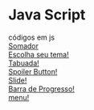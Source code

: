 # Java Script
 códigos em js
 <br>
<a href="https://fssouz.github.io/Java-Script/exercicios/somador/index.html" target="_blank">Somador</a>
<br>
<a href="http://fssouz.github.io/Java-Script/exercicios/choose_your_theme/index.html"
target="_blank">Escolha seu tema!</a>
<br>
<a href="http://fssouz.github.io/Java-Script/exercicios/tabuada/index.html"
target="_blank">Tabuada!</a>
<br>
<a href="http://fssouz.github.io/Java-Script/exercicios/spoiler_btn/index.html"
target="_blank">Spoiler Button!</a>
<br>
<a href="http://fssouz.github.io/Java-Script/exercicios/slide/index.html"
target="_blank">Slide!</a>
<br>
<a href="http://fssouz.github.io/Java-Script/exercicios/progress/index.html"
target="_blank">Barra de Progresso!</a>
<br>
<a href="http://fssouz.github.io/Java-Script/exercicios/menu/index.html"
target="_blank">menu!</a>